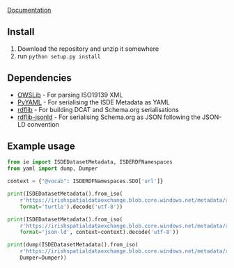 
[Documentation](https://adamml.github.io/isde-translator/html/isde/index.html)

## Install
1. Download the repository and unzip it somewhere
2. run `python setup.py install`

## Dependencies
- [OWSLib](https://pypi.org/project/OWSLib/) - For parsing ISO19139 XML
- [PyYAML](https://pypi.org/project/PyYAML/) - For serialising the ISDE Metadata as YAML
- [rdflib](https://pypi.org/project/rdflib/) - For building DCAT and Schema.org serialisations
- [rdflib-jsonld](https://pypi.org/project/rdflib-jsonld/) - For serialising Schema.org as JSON following the JSON-LD convention

## Example usage

```python
from ie import ISDEDatasetMetadata, ISDERDFNamespaces
from yaml import dump, Dumper

context = {"@vocab": ISDERDFNamespaces.SDO['url']}

print(ISDEDatasetMetadata().from_iso(
    r'https://irishspatialdataexchange.blob.core.windows.net/metadata/xml/ie_marine_data__dataset_1000.xml').to_dcat().serialize(
    format='turtle').decode('utf-8'))

print(ISDEDatasetMetadata().from_iso(
    r'https://irishspatialdataexchange.blob.core.windows.net/metadata/xml/ie_marine_data__dataset_1000.xml').to_schema_org().serialize(
    format='json-ld', context=context).decode('utf-8'))

print(dump(ISDEDatasetMetadata().from_iso(
    r'https://irishspatialdataexchange.blob.core.windows.net/metadata/xml/ie_marine_data__dataset_1000.xml'),
    Dumper=Dumper))
```